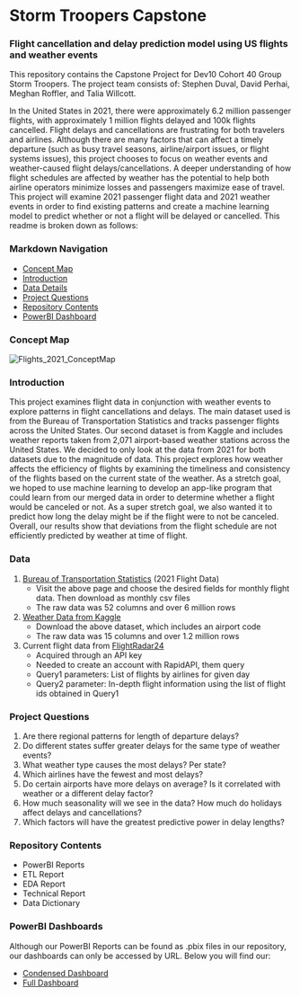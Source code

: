 # **Storm Troopers Capstone**
### Flight cancellation and delay prediction model using US flights and weather events

This repository contains the Capstone Project for Dev10 Cohort 40 Group Storm Troopers. The project team consists of: Stephen Duval, David Perhai, Meghan Roffler, and Talia Willcott. 

In the United States in 2021, there were approximately 6.2 million passenger flights, with approximately 1 million flights delayed and 100k flights cancelled. Flight delays and cancellations are frustrating for both travelers and airlines. Although there are many factors that can affect a timely departure (such as busy travel seasons, airline/airport issues, or flight systems issues), this project chooses to focus on weather events and weather-caused flight delays/cancellations. A deeper understanding of how flight schedules are affected by weather has the potential to help both airline operators minimize losses and passengers maximize ease of travel. This project will examine 2021 passenger flight data and 2021 weather events in order to find existing patterns and create a machine learning model to predict whether or not a flight will be delayed or cancelled. This readme is broken down as follows:

### Markdown Navigation
<!-- TOC -->
- [Concept Map](#Concept-Map)
- [Introduction](#Introduction)
- [Data Details](#Data)
- [Project Questions](#Project_Questions)
- [Repository Contents](#Repository-Contents)
- [PowerBI Dashboard](#PowerBI_Dashboard)

<!-- /TOC -->

### Concept Map
![Flights_2021_ConceptMap](https://i.imgur.com/Qp5YarF.jpeg)

### Introduction
This project examines flight data in conjunction with weather events to explore patterns in flight cancellations and delays. The main dataset used is from the Bureau of Transportation Statistics and tracks passenger flights across the United States. Our second dataset is from Kaggle and includes weather reports taken from 2,071 airport-based weather stations across the United States. We decided to only look at the data from 2021 for both datasets due to the magnitude of data. This project explores how weather affects the efficiency of flights by examining the timeliness and consistency of the flights based on the current state of the weather. As a stretch goal, we hoped to use machine learning to develop an app-like program that could learn from our merged data in order to determine whether a flight would be canceled or not. As a super stretch goal, we also wanted it to predict how long the delay might be if the flight were to not be canceled. Overall, our results show that deviations from the flight schedule are not efficiently predicted by weather at time of flight.

### Data
1. [Bureau of Transportation Statistics](https://www.transtats.bts.gov/Tables.asp?QO_VQ=EFD&QO_anzr=Nv4yv0r%FDb0-gvzr%FDcr4s14zn0pr%FDQn6n&QO_fu146_anzr=b0-gvzr) (2021 Flight Data)
	- Visit the above page and choose the desired fields for monthly flight data. Then download as monthly csv files
	- The raw data was 52 columns and over 6 million rows
2. [Weather Data from Kaggle](https://www.kaggle.com/datasets/sobhanmoosavi/us-weather-events)
	- Download the above dataset, which includes an airport code
	- The raw data was 15 columns and over 1.2 million rows
3. Current flight data from [FlightRadar24](https://www.flightradar24.com/42.85,-93.35/6)
	- Acquired through an API key
	- Needed to create an account with RapidAPI, them query
	- Query1 parameters: List of flights by airlines for given day
	- Query2 parameter: In-depth flight information using the list of flight ids obtained in Query1


### Project Questions
1. Are there regional patterns for length of departure delays?
2. Do different states suffer greater delays for the same type of weather events?
3. What weather type causes the most delays? Per state? 
4. Which airlines have the fewest and most delays?
5. Do certain airports have more delays on average? Is it correlated with weather or a different delay factor?
6. How much seasonality will we see in the data? How much do holidays affect delays and cancellations?
7. Which factors will have the greatest predictive power in delay lengths?


### Repository Contents 
- PowerBI Reports 
- ETL Report
- EDA Report
- Technical Report
- Data Dictionary


### PowerBI Dashboards
Although our PowerBI Reports can be found as .pbix files in our repository, our dashboards can only be accessed by URL. Below you will find our:
- [Condensed Dashboard](https://app.powerbi.com/groups/1babf15b-e7e7-40a7-93bc-1583b618e8b5/dashboards/921be722-5b40-400c-a03f-ec34c618686d)
- [Full Dashboard](https://app.powerbi.com/groups/1babf15b-e7e7-40a7-93bc-1583b618e8b5/dashboards/2737bc96-c3a4-4e7e-b523-be083aeaca01)



	
